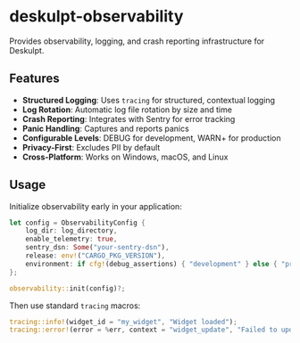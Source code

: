 # deskulpt-observability

Provides observability, logging, and crash reporting infrastructure for Deskulpt.

## Features

- **Structured Logging**: Uses `tracing` for structured, contextual logging
- **Log Rotation**: Automatic log file rotation by size and time
- **Crash Reporting**: Integrates with Sentry for error tracking
- **Panic Handling**: Captures and reports panics
- **Configurable Levels**: DEBUG for development, WARN+ for production
- **Privacy-First**: Excludes PII by default
- **Cross-Platform**: Works on Windows, macOS, and Linux

## Usage

Initialize observability early in your application:

```rust
let config = ObservabilityConfig {
    log_dir: log_directory,
    enable_telemetry: true,
    sentry_dsn: Some("your-sentry-dsn"),
    release: env!("CARGO_PKG_VERSION"),
    environment: if cfg!(debug_assertions) { "development" } else { "production" },
};

observability::init(config)?;
```

Then use standard `tracing` macros:

```rust
tracing::info!(widget_id = "my_widget", "Widget loaded");
tracing::error!(error = %err, context = "widget_update", "Failed to update widget");
```
